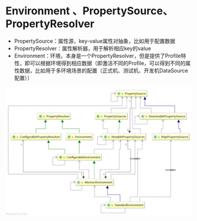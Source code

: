 # Environment 、PropertySource、 PropertyResolver

* PropertySource：属性源，key-value属性对抽象，比如用于配置数据
* PropertyResolver：属性解析器，用于解析相应key的value
* Environment：环境，本身是一个PropertyResolver，但是提供了Profile特性，即可以根据环境得到相应数据（即激活不同的Profile，可以得到不同的属性数据，比如用于多环境场景的配置（正式机、测试机、开发机DataSource配置））

![1554214712255](assets/1554214712255.png)